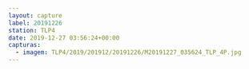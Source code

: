 ```yaml
---
layout: capture
label: 20191226
station: TLP4
date: 2019-12-27 03:56:24+00:00
capturas:
  - imagem: TLP4/2019/201912/20191226/M20191227_035624_TLP_4P.jpg
---
```

